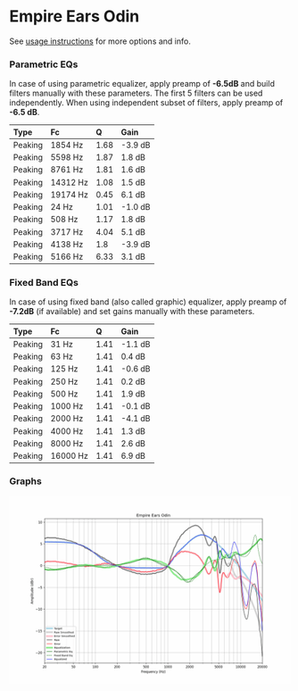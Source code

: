 # Empire Ears Odin
See [usage instructions](https://github.com/jaakkopasanen/AutoEq#usage) for more options and info.

### Parametric EQs
In case of using parametric equalizer, apply preamp of **-6.5dB** and build filters manually
with these parameters. The first 5 filters can be used independently.
When using independent subset of filters, apply preamp of **-6.5 dB**.

| Type    | Fc       |    Q | Gain    |
|:--------|:---------|:-----|:--------|
| Peaking | 1854 Hz  | 1.68 | -3.9 dB |
| Peaking | 5598 Hz  | 1.87 | 1.8 dB  |
| Peaking | 8761 Hz  | 1.81 | 1.6 dB  |
| Peaking | 14312 Hz | 1.08 | 1.5 dB  |
| Peaking | 19174 Hz | 0.45 | 6.1 dB  |
| Peaking | 24 Hz    | 1.01 | -1.0 dB |
| Peaking | 508 Hz   | 1.17 | 1.8 dB  |
| Peaking | 3717 Hz  | 4.04 | 5.1 dB  |
| Peaking | 4138 Hz  | 1.8  | -3.9 dB |
| Peaking | 5166 Hz  | 6.33 | 3.1 dB  |

### Fixed Band EQs
In case of using fixed band (also called graphic) equalizer, apply preamp of **-7.2dB**
(if available) and set gains manually with these parameters.

| Type    | Fc       |    Q | Gain    |
|:--------|:---------|:-----|:--------|
| Peaking | 31 Hz    | 1.41 | -1.1 dB |
| Peaking | 63 Hz    | 1.41 | 0.4 dB  |
| Peaking | 125 Hz   | 1.41 | -0.6 dB |
| Peaking | 250 Hz   | 1.41 | 0.2 dB  |
| Peaking | 500 Hz   | 1.41 | 1.9 dB  |
| Peaking | 1000 Hz  | 1.41 | -0.1 dB |
| Peaking | 2000 Hz  | 1.41 | -4.1 dB |
| Peaking | 4000 Hz  | 1.41 | 1.3 dB  |
| Peaking | 8000 Hz  | 1.41 | 2.6 dB  |
| Peaking | 16000 Hz | 1.41 | 6.9 dB  |

### Graphs
![](./Empire%20Ears%20Odin.png)
